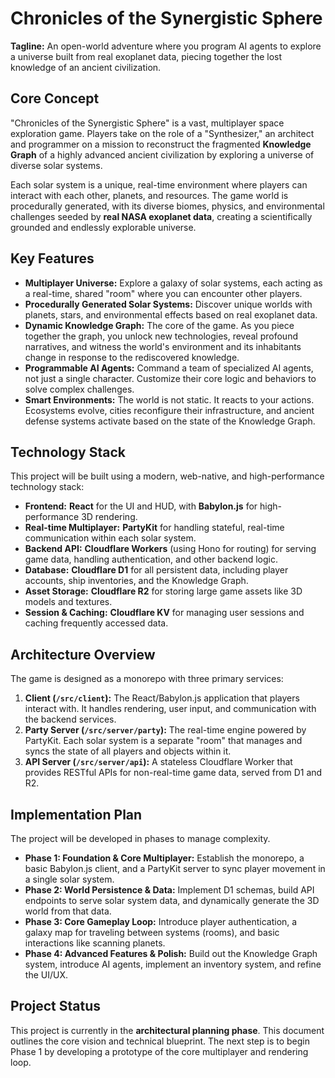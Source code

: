 # Chronicles of the Synergistic Sphere

**Tagline:** An open-world adventure where you program AI agents to explore a universe built from real exoplanet data, piecing together the lost knowledge of an ancient civilization.

## Core Concept

"Chronicles of the Synergistic Sphere" is a vast, multiplayer space exploration game. Players take on the role of a "Synthesizer," an architect and programmer on a mission to reconstruct the fragmented **Knowledge Graph** of a highly advanced ancient civilization by exploring a universe of diverse solar systems.

Each solar system is a unique, real-time environment where players can interact with each other, planets, and resources. The game world is procedurally generated, with its diverse biomes, physics, and environmental challenges seeded by **real NASA exoplanet data**, creating a scientifically grounded and endlessly explorable universe.

## Key Features

*   **Multiplayer Universe:** Explore a galaxy of solar systems, each acting as a real-time, shared "room" where you can encounter other players.
*   **Procedurally Generated Solar Systems:** Discover unique worlds with planets, stars, and environmental effects based on real exoplanet data.
*   **Dynamic Knowledge Graph:** The core of the game. As you piece together the graph, you unlock new technologies, reveal profound narratives, and witness the world's environment and its inhabitants change in response to the rediscovered knowledge.
*   **Programmable AI Agents:** Command a team of specialized AI agents, not just a single character. Customize their core logic and behaviors to solve complex challenges.
*   **Smart Environments:** The world is not static. It reacts to your actions. Ecosystems evolve, cities reconfigure their infrastructure, and ancient defense systems activate based on the state of the Knowledge Graph.

## Technology Stack

This project will be built using a modern, web-native, and high-performance technology stack:

*   **Frontend:** **React** for the UI and HUD, with **Babylon.js** for high-performance 3D rendering.
*   **Real-time Multiplayer:** **PartyKit** for handling stateful, real-time communication within each solar system.
*   **Backend API:** **Cloudflare Workers** (using Hono for routing) for serving game data, handling authentication, and other backend logic.
*   **Database:** **Cloudflare D1** for all persistent data, including player accounts, ship inventories, and the Knowledge Graph.
*   **Asset Storage:** **Cloudflare R2** for storing large game assets like 3D models and textures.
*   **Session & Caching:** **Cloudflare KV** for managing user sessions and caching frequently accessed data.

## Architecture Overview

The game is designed as a monorepo with three primary services:

1.  **Client (`/src/client`):** The React/Babylon.js application that players interact with. It handles rendering, user input, and communication with the backend services.
2.  **Party Server (`/src/server/party`):** The real-time engine powered by PartyKit. Each solar system is a separate "room" that manages and syncs the state of all players and objects within it.
3.  **API Server (`/src/server/api`):** A stateless Cloudflare Worker that provides RESTful APIs for non-real-time game data, served from D1 and R2.

## Implementation Plan

The project will be developed in phases to manage complexity.

*   **Phase 1: Foundation & Core Multiplayer:** Establish the monorepo, a basic Babylon.js client, and a PartyKit server to sync player movement in a single solar system.
*   **Phase 2: World Persistence & Data:** Implement D1 schemas, build API endpoints to serve solar system data, and dynamically generate the 3D world from that data.
*   **Phase 3: Core Gameplay Loop:** Introduce player authentication, a galaxy map for traveling between systems (rooms), and basic interactions like scanning planets.
*   **Phase 4: Advanced Features & Polish:** Build out the Knowledge Graph system, introduce AI agents, implement an inventory system, and refine the UI/UX.

## Project Status

This project is currently in the **architectural planning phase**. This document outlines the core vision and technical blueprint. The next step is to begin Phase 1 by developing a prototype of the core multiplayer and rendering loop.


